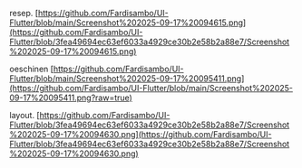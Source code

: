resep.
[https://github.com/Fardisambo/UI-Flutter/blob/main/Screenshot%202025-09-17%20094615.png](https://github.com/Fardisambo/UI-Flutter/blob/3fea49694ec63ef6033a4929ce30b2e58b2a88e7/Screenshot%202025-09-17%20094615.png)

oeschinen
[https://github.com/Fardisambo/UI-Flutter/blob/main/Screenshot%202025-09-17%20095411.png](https://github.com/Fardisambo/UI-Flutter/blob/main/Screenshot%202025-09-17%20095411.png?raw=true)

layout. 
[https://github.com/Fardisambo/UI-Flutter/blob/3fea49694ec63ef6033a4929ce30b2e58b2a88e7/Screenshot%202025-09-17%20094630.png](https://github.com/Fardisambo/UI-Flutter/blob/3fea49694ec63ef6033a4929ce30b2e58b2a88e7/Screenshot%202025-09-17%20094630.png)
